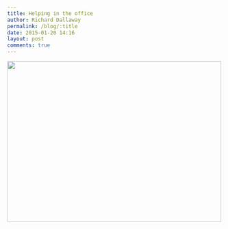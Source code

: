 ```yaml
---
title: Helping in the office
author: Richard Dallaway
permalink: /blog/:title
date: 2015-01-20 14:16
layout: post
comments: true
---
```


<div><a href="//static.skitters.dallaway.com/tp_2015-01-20_13_27_31.jpg"><img src="//static.skitters.dallaway.com/tp_thumb_2015-01-20_13_27_31.jpg" width="500" height="375"/></a></div>


  
      
